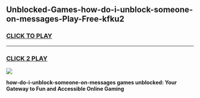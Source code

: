 
## Unblocked-Games-how-do-i-unblock-someone-on-messages-Play-Free-kfku2
<h3>
<a href="https://premium76.site?title=how-do-i-unblock-someone-on-messages&ref=10A">CLICK TO PLAY</a></h3>
<hr>

<h3>
<a href="https://premium76.site?title=how-do-i-unblock-someone-on-messages&ref=10A">CLICK 2 PLAY</a>
  
</h3>

<a href="https://premium76.site?title=how-do-i-unblock-someone-on-messages&ref=10A"><img src="https://clearcache.store/games.png"></a>


**how-do-i-unblock-someone-on-messages games unblocked: Your Gateway to Fun and Accessible Online Gaming**
